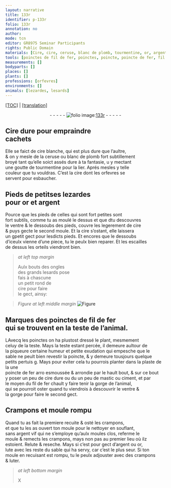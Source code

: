 ```yaml
---
layout: narrative
title: 133r
identifier: p-133r
folio: 133r
annotation: no
author:
mode: tcn
editor: GR8975 Seminar Participants
rights: Public Domain
materials: [Cire, cire, ceruse, blanc de plomb, tourmentine, or, argent, fil de fer, fer, mastic, ciment, argent vif, Relute, lute, luter]
tools: [poinctes de fil de fer, poinctes, poincte, poincte de fer, fil de fer, Crampons, moule, crampons, moules]
measurements: []
bodyparts: []
places: []
plants: []
professions: [orfevres]
environments: []
animals: [lezardes, lesards]
---
```


 <p><a href="{{ site.baseurl }}/normalized/">[TOC]</a> | <a href="{{ site.baseurl }}/texts/p-133r_tl/" target="_blank">[translation]</a></p><div class="folio" align="center">- - - - - <a href="http://gallica.bnf.fr/ark:/12148/btv1b10500001g/f271.image" target="_blank"><img src="https://cu-mkp.github.io/2017-workshop-edition/assets/photo-icon.png" alt="folio image: " style="display:inline-block; margin-bottom:-3px;"/>133r</a> - - - - - </div>  
  

## <span class="m">Cire</span> dure pour empraindre<br/> cachets

 
 Elle se faict de <span class="m">cire</span> blanche, qui est plus dure que l’aultre,<br/> & on y mesle de la <span class="m">ceruse</span> ou <span class="m">blanc de plomb</span> fort subtillem<span class="exp">ent</span><br/> broyé tant qu’elle soict assés dure à ta fantasie, <span class="del">u</span> y mectant<br/> une goutte de <span class="m">tourmentine</span> pour la lier. Aprés mesles y telle<br/> couleur que tu vouldras. C’est la <span class="m">cire</span> dont les <span class="pro">orfevres</span> se<br/> servent pour esbaucher.
 
 
  

## Pieds de petit<span class="del">s</span>es <span class="al">lezardes</span><br/> pour <span class="m">or</span> et <span class="m">argent</span>

 
 Pource que les pieds de celles qui sont fort petites sont<br/> fort subtils, co<span class="exp">mm</span>e tu as moulé le dessus et que <span class="del">d</span>tu descouvres<br/> le ventre & le dessoubs des pieds, couvre les legerem<span class="exp">ent</span> de <span class="m">cire</span><br/> & puys gecte le second moule. Et la <span class="m">cire</span> s’ostant, elle laissera<br/> un <span class="del">g</span>petit gect pour lesdicts pieds. Et encores que le dessoubs<br/> d’iceulx vienne d’une piece, tu le peulx bien reparer. Et les escailles <br/> de dessus les orteils viendront bien.
 
> *at left top margin*
> 
> 
>   Aulx bouts des ongles<br/> des grands <span class="al">lesards</span> <span class="add">pose</span><br/> <span class="del">fais</span> à chascune<br/> un petit rond de<br/> <span class="m">cire</span> pour faire<br/> le gect, ainsy:
 
> *Figure*
> *at left middle margin*
> <a href="https://drive.google.com/open?id=0B9-oNrvWdlO5V2JZcWtNeEJmYWs" target="_blank"><img src="https://cu-mkp.github.io/GR8975-edition/assets/photo-icon.png" alt="Figure" style="display:inline-block; margin-bottom:-3px;"/></a>
 
 
  

##  Marques des <span class="tl">poinctes de <span class="m">fil de fer</span></span><br/> qui se trouvent en la teste de l’animal.

 
 <span class="del">L</span>Avecq les <span class="tl">poinctes</span> on ha plustost dressé le plant, mesmement<br/> celuy de la teste. Mays la teste estant percée, il demeure aultour de<br/> la piqueure certaine humeur et petite exudation qui empesche que le<br/> sable ne peult bien revestir la <span class="tl">poincte</span>, & y demeure tousjours quelque<br/> petits pertuis <span class="del">g</span>. Mays pour eviter cela tu pourrois planter <span class="add">da<span class="exp">n</span>s la plaste de la <span class="ill"></span></span> une<br/> <span class="tl">poincte de <span class="m">fer</span></span> <span class="del">arro</span> esmoussée & arrondie par le hault bout, & sur ce bout<br/> y poser un peu de <span class="m">cire</span> dure ou <span class="del">du</span> un peu de <span class="m">mastic</span> ou <span class="m">ciment</span>, et par<br/> le moyen du <span class="tl"><span class="m">fil de fer</span></span> chault y faire tenir la gorge de l’animal,<br/> qui se pourroit oster quand tu viendrois à descouvrir le ventre &<br/> la gorge pour faire le second gect.
 
 
  

## <span class="tl">Crampons</span> et <span class="tl">moule</span> rompu

 
 Quand tu as fait la premiere recuite & osté les <span class="tl">crampons</span>,<br/> et que tu <span class="del">les</span> as ouvert ton <span class="tl">moule</span> pour le nettoyer en soufla<span class="exp">n</span>t,<br/> sans <span class="m">argent vif</span> qui ne s’employe qu’aulx <span class="tl">moules</span> clos, referme le<br/> <span class="tl">moule</span> & remects les <span class="tl">crampons</span>, mays non pas au premier lieu où ilz<br/> estoient. <span class="m">Relute</span> & reseche. Mays si c’est pour gect d’<span class="m">argent</span> ou <span class="m">or</span>,<br/> <span class="m">lute</span> avec les reste du sable qui ha servy, car c’est le plus seur. Si ton<br/> <span class="tl">moule</span> en recuisant est rompu, tu le peulx adjouster avec des <span class="tl">cra<span class="exp">m</span>pons</span><br/> & <span class="m">luter</span>.
 
> *at left bottom margin*
> 
> 
>   X 
 
 